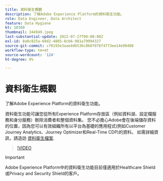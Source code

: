 ```yaml
---
title: 資料衛生概觀
description: 了解Adobe Experience Platform的資料衛生功能。
role: Data Engineer, Data Architect
feature: Data Hygiene
kt: 10360
thumbnail: 344949.jpeg
last-substantial-update: 2022-07-27T00:00:00Z
exl-id: 8a0c825a-68d2-4885-8cb6-981a79994327
source-git-commit: cf0193e3aae4d6536c868f078f4773ee14e90408
workflow-type: tm+mt
source-wordcount: '124'
ht-degree: 0%

---
```


# 資料衛生概觀

了解Adobe Experience Platform的資料衛生功能。

資料衛生功能可讓您從所有Experience Platform存放區（例如資料湖、設定檔服務和身分服務）刪除消費者和整個資料集。 您不必擔心Adobe會在後端儲存資料的位置，因為您可以有效組織所有以平台為基礎的應用程式(例如Customer Journey Analytics、Journey Optimizer和Real-Time CDP)的資料。 如需詳細資訊，請造訪 [資料衛生檔案](https://experienceleague.adobe.com/docs/experience-platform/hygiene/home.html).

>[!VIDEO](https://video.tv.adobe.com/v/344949?quality=12&learn=on)

>[!IMPORTANT]
>
> Adobe Experience Platform中的資料衛生功能目前僅適用於Healthcare Shield或Privacy and Security Shield的客戶。
